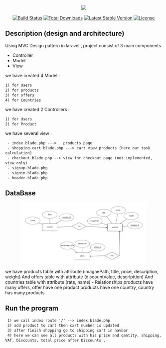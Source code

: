 <p align="center"><a href="https://laravel.com" target="_blank"><img src="https://raw.githubusercontent.com/laravel/art/master/logo-lockup/5%20SVG/2%20CMYK/1%20Full%20Color/laravel-logolockup-cmyk-red.svg" width="400"></a></p>

<p align="center">
<a href="https://travis-ci.org/laravel/framework"><img src="https://travis-ci.org/laravel/framework.svg" alt="Build Status"></a>
<a href="https://packagist.org/packages/laravel/framework"><img src="https://img.shields.io/packagist/dt/laravel/framework" alt="Total Downloads"></a>
<a href="https://packagist.org/packages/laravel/framework"><img src="https://img.shields.io/packagist/v/laravel/framework" alt="Latest Stable Version"></a>
<a href="https://packagist.org/packages/laravel/framework"><img src="https://img.shields.io/packagist/l/laravel/framework" alt="License"></a>
</p>

## Description (design and architecture)
 Using MVC Design pattern in laravel , project consist of 3 main components 
 
  - Controller
  - Model
  - View
 
 we have created 4 Model :

    1) for Users 
    2) for products
    3) for offers
    4) for Countries
 we have created 2 Controllers :

    1) for Users 
    2) for Product
 
 we have several view :
 
     - index.blade.php --->   products page 
     - shopping-cart.blade.php ---> cart view products (here our task calculation)
     - checkout.blade.php --> view for checkout page (not implemented, view only)
     - signup.blade.php
     - signin.blade.php
     - header.blade.php
 
## DataBase

 <p align="center">   <img src="https://github.com/salsabil77115/shopping_cart/blob/master/ERD.png" width="400">
 </p>
 we have products table with attribute (imagaePath, title, price, description, weight)
        And offers table with attribute (discountValue, descripttion)
        And countries table with attribute (rate, name)
 - Relationships 
     products have many offers, offer have  one product
     products have one country, country has many products

## Run the program 

     1) we call index route '/' --> index.blade.php 
     2) add product to cart then cart number is updated 
     3) after finish shopping go to shipping cart in navbar
     4) here we can see all products with his price and qantity, shipping, VAT, Discounts, total price after Discounts .




